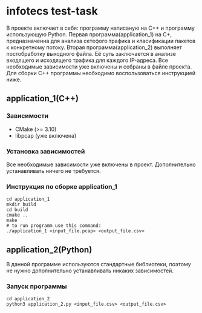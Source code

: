 # infotecs test-task
В проекте включает в себя: программу написаную на C++ и программу использующую Python. Первая программа(application_1) на C+, предназначенна для анализа сетефого трафика и класификации пакетов к конкретному потоку. Вторая программа(application_2) выполняет постобработку выходного файла. Её суть заключается в анализе входящего и исходящего трафика для каждого IP-адреса. 
Все необходимые зависимости уже включены и собраны в файле проекта. Для сборки C++ программы необходимо воспользоваться инструкцией ниже.
## application_1(C++) 

### Зависимости
- CMake (>= 3.10)
- libpcap (уже включена)

### Установка зависимостей
Все необходимые зависимости уже включены в проект. Дополнительно устанавливать ничего не требуется. 

### Инструкция по сборке application_1
```
cd application_1
mkdir build
cd build
cmake ..
make
# to run programm use this command:
./application_1 <input_file.pcap> <output_file.csv>
```

## application_2(Python)
В данной программе используются стандартные библиотеки, поэтому не нужно дополнительно устанавливать никаких зависимостей.

### Запуск программы
```
cd application_2
python3 application_2.py <input_file.csv> <output_file.csv>
```